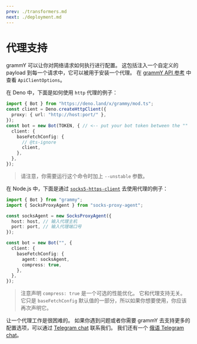 ```yaml
---
prev: ./transformers.md
next: ./deployment.md
---
```


# 代理支持

grammY 可以让你对网络请求如何执行进行配置。
这包括注入一个自定义的 payload 到每一个请求中，它可以被用于安装一个代理。
在 [grammY API 参考](https://deno.land/x/grammy/mod.ts?s=ApiClientOptions) 中查看 `ApiClientOptions`。

在 Deno 中，下面是如何使用 `http` 代理的例子：

```ts
import { Bot } from "https://deno.land/x/grammy/mod.ts";
const client = Deno.createHttpClient({
  proxy: { url: "http://host:port/" },
});
const bot = new Bot(TOKEN, { // <-- put your bot token between the ""
  client: {
    baseFetchConfig: {
      // @ts-ignore
      client,
    },
  },
});
```

> 请注意，你需要运行这个命令时加上 `--unstable` 参数。

在 Node.js 中，下面是通过 [`socks5-https-client`](https://www.npmjs.com/package/socks-proxy-agent) 去使用代理的例子：

```ts
import { Bot } from "grammy";
import { SocksProxyAgent } from "socks-proxy-agent";

const socksAgent = new SocksProxyAgent({
  host: host, // 输入代理主机
  port: port, // 输入代理端口号
});

const bot = new Bot("", {
  client: {
    baseFetchConfig: {
      agent: socksAgent,
      compress: true,
    },
  },
});
```

> 注意声明 `compress: true` 是一个可选的性能优化。
> 它和代理支持无关。
> 它只是 `baseFetchConfig` 默认值的一部分，所以如果你想要使用，你应该再次声明它。

让一个代理工作是很困难的。
如果你遇到问题或者你需要 grammY 去支持更多的配置选项，可以通过 [Telegram chat](https://t.me/grammyjs) 联系我们。
我们还有一个 [俄语 Telegram chat](https://t.me/grammyjs_ru)。
